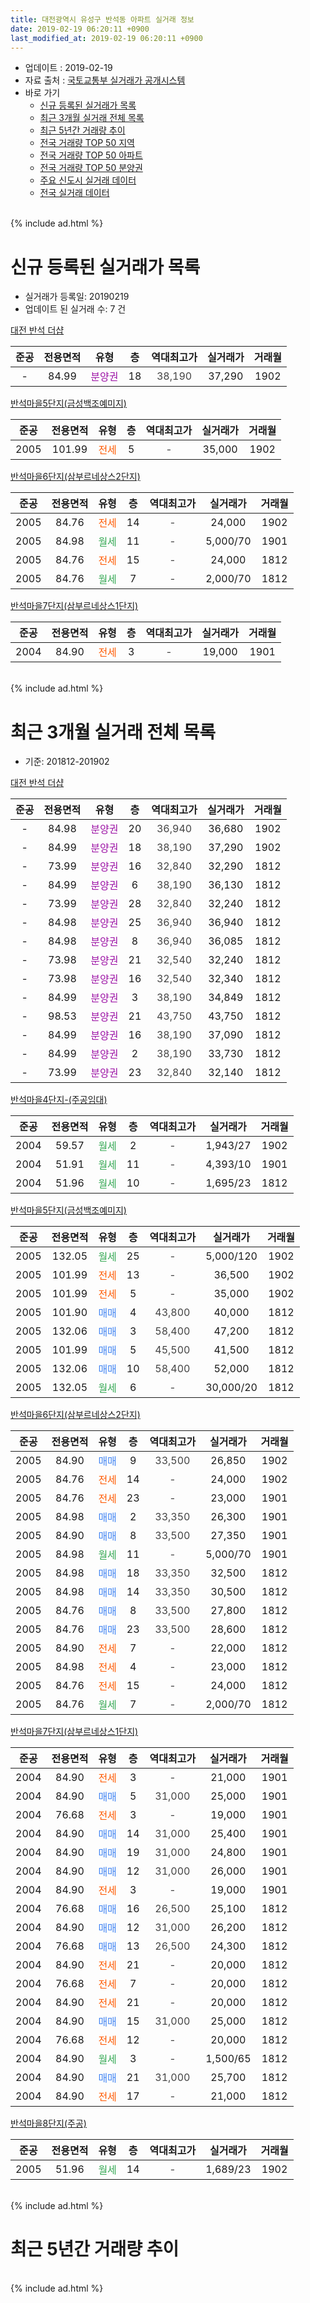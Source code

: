 ```yaml
---
title: 대전광역시 유성구 반석동 아파트 실거래 정보
date: 2019-02-19 06:20:11 +0900
last_modified_at: 2019-02-19 06:20:11 +0900
---
```


* 업데이트 : 2019-02-19
* 자료 출처 : [국토교통부 실거래가 공개시스템](http://rt.molit.go.kr)
* 바로 가기
    * [신규 등록된 실거래가 목록](#신규-등록된-실거래가-목록)
    * [최근 3개월 실거래 전체 목록](#최근-3개월-실거래-전체-목록)
    * [최근 5년간 거래량 추이](#최근-5년간-거래량-추이)
    * [전국 거래량 TOP 50 지역](https://ayogom.github.io/apt-trade-info/최근-3개월-전국에서-가장-거래가-많이-발생한-지역)
    * [전국 거래량 TOP 50 아파트](https://ayogom.github.io/apt-trade-info/최근-3개월-전국에서-가장-거래가-많이-발생한-아파트)
    * [전국 거래량 TOP 50 분양권](https://ayogom.github.io/apt-trade-info/최근-3개월-전국에서-가장-거래가-많이-발생한-분양권)
    * [주요 신도시 실거래 데이터](https://ayogom.github.io/apt-trade-info/주요-신도시)
    * [전국 실거래 데이터](https://ayogom.github.io/apt-trade-info/전국)
<br>
{% include ad.html %}
<br>

# 신규 등록된 실거래가 목록
* 실거래가 등록일: 20190219
* 업데이트 된 실거래 수: 7 건


[대전 반석 더샵](https://search.naver.com/search.naver?query=%EB%8C%80%EC%A0%84%EA%B4%91%EC%97%AD%EC%8B%9C+%EC%9C%A0%EC%84%B1%EA%B5%AC+%EB%B0%98%EC%84%9D%EB%8F%99+%EB%8C%80%EC%A0%84+%EB%B0%98%EC%84%9D+%EB%8D%94%EC%83%B5)

|준공|전용면적|유형|층|역대최고가|실거래가|거래월|
|:---:|:---:|:---:|:---:|:---:|:---:|:---:|
|-|84.99|<span style="color:#9C11A5">분양권</span>|18|<span style="color:#444444">38,190</span>|37,290|1902|

[반석마을5단지(금성백조예미지)](https://search.naver.com/search.naver?query=%EB%8C%80%EC%A0%84%EA%B4%91%EC%97%AD%EC%8B%9C+%EC%9C%A0%EC%84%B1%EA%B5%AC+%EB%B0%98%EC%84%9D%EB%8F%99+%EB%B0%98%EC%84%9D%EB%A7%88%EC%9D%845%EB%8B%A8%EC%A7%80%28%EA%B8%88%EC%84%B1%EB%B0%B1%EC%A1%B0%EC%98%88%EB%AF%B8%EC%A7%80%29)

|준공|전용면적|유형|층|역대최고가|실거래가|거래월|
|:---:|:---:|:---:|:---:|:---:|:---:|:---:|
|2005|101.99|<span style="color:#ff5a00">전세</span>|5|<span style="color:#444444">-</span>|35,000|1902|

[반석마을6단지(삼부르네상스2단지)](https://search.naver.com/search.naver?query=%EB%8C%80%EC%A0%84%EA%B4%91%EC%97%AD%EC%8B%9C+%EC%9C%A0%EC%84%B1%EA%B5%AC+%EB%B0%98%EC%84%9D%EB%8F%99+%EB%B0%98%EC%84%9D%EB%A7%88%EC%9D%846%EB%8B%A8%EC%A7%80%28%EC%82%BC%EB%B6%80%EB%A5%B4%EB%84%A4%EC%83%81%EC%8A%A42%EB%8B%A8%EC%A7%80%29)

|준공|전용면적|유형|층|역대최고가|실거래가|거래월|
|:---:|:---:|:---:|:---:|:---:|:---:|:---:|
|2005|84.76|<span style="color:#ff5a00">전세</span>|14|<span style="color:#444444">-</span>|24,000|1902|
|2005|84.98|<span style="color:#34a853">월세</span>|11|<span style="color:#444444">-</span>|5,000/70|1901|
|2005|84.76|<span style="color:#ff5a00">전세</span>|15|<span style="color:#444444">-</span>|24,000|1812|
|2005|84.76|<span style="color:#34a853">월세</span>|7|<span style="color:#444444">-</span>|2,000/70|1812|

[반석마을7단지(삼부르네상스1단지)](https://search.naver.com/search.naver?query=%EB%8C%80%EC%A0%84%EA%B4%91%EC%97%AD%EC%8B%9C+%EC%9C%A0%EC%84%B1%EA%B5%AC+%EB%B0%98%EC%84%9D%EB%8F%99+%EB%B0%98%EC%84%9D%EB%A7%88%EC%9D%847%EB%8B%A8%EC%A7%80%28%EC%82%BC%EB%B6%80%EB%A5%B4%EB%84%A4%EC%83%81%EC%8A%A41%EB%8B%A8%EC%A7%80%29)

|준공|전용면적|유형|층|역대최고가|실거래가|거래월|
|:---:|:---:|:---:|:---:|:---:|:---:|:---:|
|2004|84.90|<span style="color:#ff5a00">전세</span>|3|<span style="color:#444444">-</span>|19,000|1901|


<br>
{% include ad.html %}
<br>

# 최근 3개월 실거래 전체 목록
* 기준: 201812-201902


[대전 반석 더샵](https://search.naver.com/search.naver?query=%EB%8C%80%EC%A0%84%EA%B4%91%EC%97%AD%EC%8B%9C+%EC%9C%A0%EC%84%B1%EA%B5%AC+%EB%B0%98%EC%84%9D%EB%8F%99+%EB%8C%80%EC%A0%84+%EB%B0%98%EC%84%9D+%EB%8D%94%EC%83%B5)

|준공|전용면적|유형|층|역대최고가|실거래가|거래월|
|:---:|:---:|:---:|:---:|:---:|:---:|:---:|
|-|84.98|<span style="color:#9C11A5">분양권</span>|20|<span style="color:#444444">36,940</span>|36,680|1902|
|-|84.99|<span style="color:#9C11A5">분양권</span>|18|<span style="color:#444444">38,190</span>|37,290|1902|
|-|73.99|<span style="color:#9C11A5">분양권</span>|16|<span style="color:#444444">32,840</span>|32,290|1812|
|-|84.99|<span style="color:#9C11A5">분양권</span>|6|<span style="color:#444444">38,190</span>|36,130|1812|
|-|73.99|<span style="color:#9C11A5">분양권</span>|28|<span style="color:#444444">32,840</span>|32,240|1812|
|-|84.98|<span style="color:#9C11A5">분양권</span>|25|<span style="color:#444444">36,940</span>|36,940|1812|
|-|84.98|<span style="color:#9C11A5">분양권</span>|8|<span style="color:#444444">36,940</span>|36,085|1812|
|-|73.98|<span style="color:#9C11A5">분양권</span>|21|<span style="color:#444444">32,540</span>|32,240|1812|
|-|73.98|<span style="color:#9C11A5">분양권</span>|16|<span style="color:#444444">32,540</span>|32,340|1812|
|-|84.99|<span style="color:#9C11A5">분양권</span>|3|<span style="color:#444444">38,190</span>|34,849|1812|
|-|98.53|<span style="color:#9C11A5">분양권</span>|21|<span style="color:#444444">43,750</span>|43,750|1812|
|-|84.99|<span style="color:#9C11A5">분양권</span>|16|<span style="color:#444444">38,190</span>|37,090|1812|
|-|84.99|<span style="color:#9C11A5">분양권</span>|2|<span style="color:#444444">38,190</span>|33,730|1812|
|-|73.99|<span style="color:#9C11A5">분양권</span>|23|<span style="color:#444444">32,840</span>|32,140|1812|

[반석마을4단지-(주공임대)](https://search.naver.com/search.naver?query=%EB%8C%80%EC%A0%84%EA%B4%91%EC%97%AD%EC%8B%9C+%EC%9C%A0%EC%84%B1%EA%B5%AC+%EB%B0%98%EC%84%9D%EB%8F%99+%EB%B0%98%EC%84%9D%EB%A7%88%EC%9D%844%EB%8B%A8%EC%A7%80-%28%EC%A3%BC%EA%B3%B5%EC%9E%84%EB%8C%80%29)

|준공|전용면적|유형|층|역대최고가|실거래가|거래월|
|:---:|:---:|:---:|:---:|:---:|:---:|:---:|
|2004|59.57|<span style="color:#34a853">월세</span>|2|<span style="color:#444444">-</span>|1,943/27|1902|
|2004|51.91|<span style="color:#34a853">월세</span>|11|<span style="color:#444444">-</span>|4,393/10|1901|
|2004|51.96|<span style="color:#34a853">월세</span>|10|<span style="color:#444444">-</span>|1,695/23|1812|

[반석마을5단지(금성백조예미지)](https://search.naver.com/search.naver?query=%EB%8C%80%EC%A0%84%EA%B4%91%EC%97%AD%EC%8B%9C+%EC%9C%A0%EC%84%B1%EA%B5%AC+%EB%B0%98%EC%84%9D%EB%8F%99+%EB%B0%98%EC%84%9D%EB%A7%88%EC%9D%845%EB%8B%A8%EC%A7%80%28%EA%B8%88%EC%84%B1%EB%B0%B1%EC%A1%B0%EC%98%88%EB%AF%B8%EC%A7%80%29)

|준공|전용면적|유형|층|역대최고가|실거래가|거래월|
|:---:|:---:|:---:|:---:|:---:|:---:|:---:|
|2005|132.05|<span style="color:#34a853">월세</span>|25|<span style="color:#444444">-</span>|5,000/120|1902|
|2005|101.99|<span style="color:#ff5a00">전세</span>|13|<span style="color:#444444">-</span>|36,500|1902|
|2005|101.99|<span style="color:#ff5a00">전세</span>|5|<span style="color:#444444">-</span>|35,000|1902|
|2005|101.90|<span style="color:#4285f3">매매</span>|4|<span style="color:#444444">43,800</span>|40,000|1812|
|2005|132.06|<span style="color:#4285f3">매매</span>|3|<span style="color:#444444">58,400</span>|47,200|1812|
|2005|101.99|<span style="color:#4285f3">매매</span>|5|<span style="color:#444444">45,500</span>|41,500|1812|
|2005|132.06|<span style="color:#4285f3">매매</span>|10|<span style="color:#444444">58,400</span>|52,000|1812|
|2005|132.05|<span style="color:#34a853">월세</span>|6|<span style="color:#444444">-</span>|30,000/20|1812|

[반석마을6단지(삼부르네상스2단지)](https://search.naver.com/search.naver?query=%EB%8C%80%EC%A0%84%EA%B4%91%EC%97%AD%EC%8B%9C+%EC%9C%A0%EC%84%B1%EA%B5%AC+%EB%B0%98%EC%84%9D%EB%8F%99+%EB%B0%98%EC%84%9D%EB%A7%88%EC%9D%846%EB%8B%A8%EC%A7%80%28%EC%82%BC%EB%B6%80%EB%A5%B4%EB%84%A4%EC%83%81%EC%8A%A42%EB%8B%A8%EC%A7%80%29)

|준공|전용면적|유형|층|역대최고가|실거래가|거래월|
|:---:|:---:|:---:|:---:|:---:|:---:|:---:|
|2005|84.90|<span style="color:#4285f3">매매</span>|9|<span style="color:#444444">33,500</span>|26,850|1902|
|2005|84.76|<span style="color:#ff5a00">전세</span>|14|<span style="color:#444444">-</span>|24,000|1902|
|2005|84.76|<span style="color:#ff5a00">전세</span>|23|<span style="color:#444444">-</span>|23,000|1901|
|2005|84.98|<span style="color:#4285f3">매매</span>|2|<span style="color:#444444">33,350</span>|26,300|1901|
|2005|84.90|<span style="color:#4285f3">매매</span>|8|<span style="color:#444444">33,500</span>|27,350|1901|
|2005|84.98|<span style="color:#34a853">월세</span>|11|<span style="color:#444444">-</span>|5,000/70|1901|
|2005|84.98|<span style="color:#4285f3">매매</span>|18|<span style="color:#444444">33,350</span>|32,500|1812|
|2005|84.98|<span style="color:#4285f3">매매</span>|14|<span style="color:#444444">33,350</span>|30,500|1812|
|2005|84.76|<span style="color:#4285f3">매매</span>|8|<span style="color:#444444">33,500</span>|27,800|1812|
|2005|84.76|<span style="color:#4285f3">매매</span>|23|<span style="color:#444444">33,500</span>|28,600|1812|
|2005|84.90|<span style="color:#ff5a00">전세</span>|7|<span style="color:#444444">-</span>|22,000|1812|
|2005|84.98|<span style="color:#ff5a00">전세</span>|4|<span style="color:#444444">-</span>|23,000|1812|
|2005|84.76|<span style="color:#ff5a00">전세</span>|15|<span style="color:#444444">-</span>|24,000|1812|
|2005|84.76|<span style="color:#34a853">월세</span>|7|<span style="color:#444444">-</span>|2,000/70|1812|

[반석마을7단지(삼부르네상스1단지)](https://search.naver.com/search.naver?query=%EB%8C%80%EC%A0%84%EA%B4%91%EC%97%AD%EC%8B%9C+%EC%9C%A0%EC%84%B1%EA%B5%AC+%EB%B0%98%EC%84%9D%EB%8F%99+%EB%B0%98%EC%84%9D%EB%A7%88%EC%9D%847%EB%8B%A8%EC%A7%80%28%EC%82%BC%EB%B6%80%EB%A5%B4%EB%84%A4%EC%83%81%EC%8A%A41%EB%8B%A8%EC%A7%80%29)

|준공|전용면적|유형|층|역대최고가|실거래가|거래월|
|:---:|:---:|:---:|:---:|:---:|:---:|:---:|
|2004|84.90|<span style="color:#ff5a00">전세</span>|3|<span style="color:#444444">-</span>|21,000|1901|
|2004|84.90|<span style="color:#4285f3">매매</span>|5|<span style="color:#444444">31,000</span>|25,000|1901|
|2004|76.68|<span style="color:#ff5a00">전세</span>|3|<span style="color:#444444">-</span>|19,000|1901|
|2004|84.90|<span style="color:#4285f3">매매</span>|14|<span style="color:#444444">31,000</span>|25,400|1901|
|2004|84.90|<span style="color:#4285f3">매매</span>|19|<span style="color:#444444">31,000</span>|24,800|1901|
|2004|84.90|<span style="color:#4285f3">매매</span>|12|<span style="color:#444444">31,000</span>|26,000|1901|
|2004|84.90|<span style="color:#ff5a00">전세</span>|3|<span style="color:#444444">-</span>|19,000|1901|
|2004|76.68|<span style="color:#4285f3">매매</span>|16|<span style="color:#444444">26,500</span>|25,100|1812|
|2004|84.90|<span style="color:#4285f3">매매</span>|12|<span style="color:#444444">31,000</span>|26,200|1812|
|2004|76.68|<span style="color:#4285f3">매매</span>|13|<span style="color:#444444">26,500</span>|24,300|1812|
|2004|84.90|<span style="color:#ff5a00">전세</span>|21|<span style="color:#444444">-</span>|20,000|1812|
|2004|76.68|<span style="color:#ff5a00">전세</span>|7|<span style="color:#444444">-</span>|20,000|1812|
|2004|84.90|<span style="color:#ff5a00">전세</span>|21|<span style="color:#444444">-</span>|20,000|1812|
|2004|84.90|<span style="color:#4285f3">매매</span>|15|<span style="color:#444444">31,000</span>|25,000|1812|
|2004|76.68|<span style="color:#ff5a00">전세</span>|12|<span style="color:#444444">-</span>|20,000|1812|
|2004|84.90|<span style="color:#34a853">월세</span>|3|<span style="color:#444444">-</span>|1,500/65|1812|
|2004|84.90|<span style="color:#4285f3">매매</span>|21|<span style="color:#444444">31,000</span>|25,700|1812|
|2004|84.90|<span style="color:#ff5a00">전세</span>|17|<span style="color:#444444">-</span>|21,000|1812|


<script async src="//pagead2.googlesyndication.com/pagead/js/adsbygoogle.js"></script>
<!-- 기본 -->
<ins class="adsbygoogle"
     style="display:block"
     data-ad-client="ca-pub-2446590836940007"
     data-ad-slot="1659523306"
     data-ad-format="auto"
     data-full-width-responsive="true"></ins>
<script>
(adsbygoogle = window.adsbygoogle || []).push({});
</script>


[반석마을8단지(주공)](https://search.naver.com/search.naver?query=%EB%8C%80%EC%A0%84%EA%B4%91%EC%97%AD%EC%8B%9C+%EC%9C%A0%EC%84%B1%EA%B5%AC+%EB%B0%98%EC%84%9D%EB%8F%99+%EB%B0%98%EC%84%9D%EB%A7%88%EC%9D%848%EB%8B%A8%EC%A7%80%28%EC%A3%BC%EA%B3%B5%29)

|준공|전용면적|유형|층|역대최고가|실거래가|거래월|
|:---:|:---:|:---:|:---:|:---:|:---:|:---:|
|2005|51.96|<span style="color:#34a853">월세</span>|14|<span style="color:#444444">-</span>|1,689/23|1902|


<br>
{% include ad.html %}
<br>

# 최근 5년간 거래량 추이


<div style="width:100%;">
    <canvas id="deal_progress" height="200"></canvas>
</div>

<script>
new Chart(document.getElementById("deal_progress"), {
    type: 'line',
    data: {
        labels: ['201402','201403','201404','201405','201406','201407','201408','201409','201410','201411','201412','201501','201502','201503','201504','201505','201506','201507','201508','201509','201510','201511','201512','201601','201602','201603','201604','201605','201606','201607','201608','201609','201610','201611','201612','201701','201702','201703','201704','201705','201706','201707','201708','201709','201710','201711','201712','201801','201802','201803','201804','201805','201806','201807','201808','201809','201810','201811','201812','201901','201902'],
        datasets: [{
            label: '매매',
            pointRadius: 1,
            data: [8, 8, 12, 7, 6, 10, 13, 10, 11, 14, 17, 12, 5, 8, 15, 6, 9, 13, 17, 18, 10, 7, 14, 13, 11, 14, 16, 15, 17, 18, 23, 26, 48, 12, 14, 10, 11, 17, 9, 13, 10, 13, 25, 14, 16, 14, 17, 30, 28, 25, 27, 28, 11, 6, 20, 30, 40, 32, 25, 6, 3],
            borderColor: "rgba(255, 201, 14, 1)",
            backgroundColor: "rgba(255, 201, 14, 0.5)",
            fill: false,
            lineTension: 0
        },{
            label: '전월세',
            pointRadius: 1,
            data: [14, 13, 14, 13, 24, 14, 14, 16, 18, 16, 27, 27, 15, 15, 16, 16, 24, 18, 27, 23, 9, 17, 26, 15, 12, 14, 7, 8, 19, 12, 7, 9, 18, 22, 28, 16, 19, 15, 12, 16, 13, 8, 18, 17, 15, 10, 24, 21, 13, 24, 9, 4, 8, 12, 21, 7, 13, 19, 12, 6, 6],
            borderColor: "rgba(0, 141, 185, 1)",
            backgroundColor: "rgba(0, 141, 185, 0.5)",
            fill: false,
            lineTension: 0
        }
        ]
    },
    options: {
        responsive: true,
        title: {
            display: false
        },
        tooltips: {
            mode: 'index',
            intersect: false
        },
        hover: {
            mode: 'nearest',
            intersect: true
        },
        scales: {
            xAxes: [{
                display: true,
                scaleLabel: {
                    display: true,
                    labelString: '년/월'
                }
            }],
            yAxes: [{
                display: true,
                ticks: {
                    suggestedMin: 0,
                },
                scaleLabel: {
                    display: true,
                    labelString: '실거래 수'
                }
            }]
        }
    }
});

</script>


<br>
{% include ad.html %}
<br>

